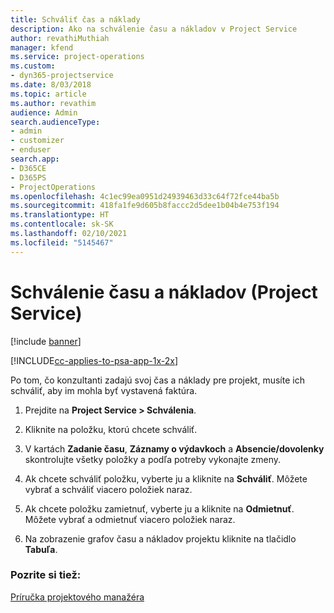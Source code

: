 ```yaml
---
title: Schváliť čas a náklady
description: Ako na schválenie času a nákladov v Project Service
author: revathiMuthiah
manager: kfend
ms.service: project-operations
ms.custom:
- dyn365-projectservice
ms.date: 8/03/2018
ms.topic: article
ms.author: revathim
audience: Admin
search.audienceType:
- admin
- customizer
- enduser
search.app:
- D365CE
- D365PS
- ProjectOperations
ms.openlocfilehash: 4c1ec99ea0951d24939463d33c64f72fce44ba5b
ms.sourcegitcommit: 418fa1fe9d605b8faccc2d5dee1b04b4e753f194
ms.translationtype: HT
ms.contentlocale: sk-SK
ms.lasthandoff: 02/10/2021
ms.locfileid: "5145467"
---
```

# <a name="approve-time-and-expenses-project-service"></a>Schválenie času a nákladov (Project Service)

[!include [banner](../includes/psa-now-project-operations.md)]

[!INCLUDE[cc-applies-to-psa-app-1x-2x](../includes/cc-applies-to-psa-app-1x-2x.md)]

Po tom, čo konzultanti zadajú svoj čas a náklady pre projekt, musíte ich schváliť, aby im mohla byť vystavená faktúra.  
  
1.  Prejdite na **Project Service > Schválenia**.  
  
2.  Kliknite na položku, ktorú chcete schváliť.  
  
3.  V kartách **Zadanie času**, **Záznamy o výdavkoch** a **Absencie/dovolenky** skontrolujte všetky položky a podľa potreby vykonajte zmeny.  
  
4.  Ak chcete schváliť položku, vyberte ju a kliknite na **Schváliť**. Môžete vybrať a schváliť viacero položiek naraz.  
  
5.  Ak chcete položku zamietnuť, vyberte ju a kliknite na **Odmietnuť**. Môžete vybrať a odmietnuť viacero položiek naraz.  
  
6.  Na zobrazenie grafov času a nákladov projektu kliknite na tlačidlo **Tabuľa**.  
  
### <a name="see-also"></a>Pozrite si tiež:  
 [Príručka projektového manažéra](../psa/project-manager-guide.md)
